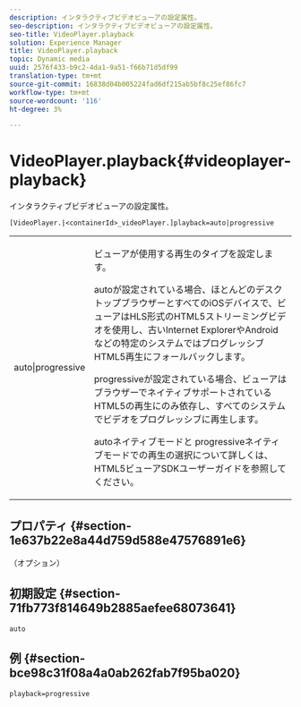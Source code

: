 ```yaml
---
description: インタラクティブビデオビューアの設定属性。
seo-description: インタラクティブビデオビューアの設定属性。
seo-title: VideoPlayer.playback
solution: Experience Manager
title: VideoPlayer.playback
topic: Dynamic media
uuid: 2576f433-b9c2-4da1-9a51-f66b71d5df99
translation-type: tm+mt
source-git-commit: 16838d04b005224fad6df215ab5bf8c25ef86fc7
workflow-type: tm+mt
source-wordcount: '116'
ht-degree: 3%

---
```



# VideoPlayer.playback{#videoplayer-playback}

インタラクティブビデオビューアの設定属性。

`[VideoPlayer.|<containerId>_videoPlayer.]playback=auto|progressive`

<table id="table_441553CD34C94A58A9D7CBF772DEDDB6"> 
 <tbody> 
  <tr> 
   <td colname="col1"> <p> <span class="codeph"> auto|progressive</span> </p> </td> 
   <td colname="col2"> <p> ビューアが使用する再生のタイプを設定します。 </p> <p><span class="codeph"> auto</span>が設定されている場合、ほとんどのデスクトップブラウザーとすべてのiOSデバイスで、ビューアはHLS形式のHTML5ストリーミングビデオを使用し、古いInternet ExplorerやAndroidなどの特定のシステムではプログレッシブHTML5再生にフォールバックします。 </p> <p><span class="codeph"> progressive</span>が設定されている場合、ビューアはブラウザーでネイティブサポートされているHTML5の再生にのみ依存し、すべてのシステムでビデオをプログレッシブに再生します。 </p> <p><span class="codeph"> auto</span>ネイティブモードと<span class="codeph"> progressive</span>ネイティブモードでの再生の選択について詳しくは、HTML5ビューアSDKユーザーガイドを参照してください。 </p> </td> 
  </tr> 
 </tbody> 
</table>

## プロパティ {#section-1e637b22e8a44d759d588e47576891e6}

（オプション）

## 初期設定 {#section-71fb773f814649b2885aefee68073641}

`auto`

## 例 {#section-bce98c31f08a4a0ab262fab7f95ba020}

`playback=progressive`
